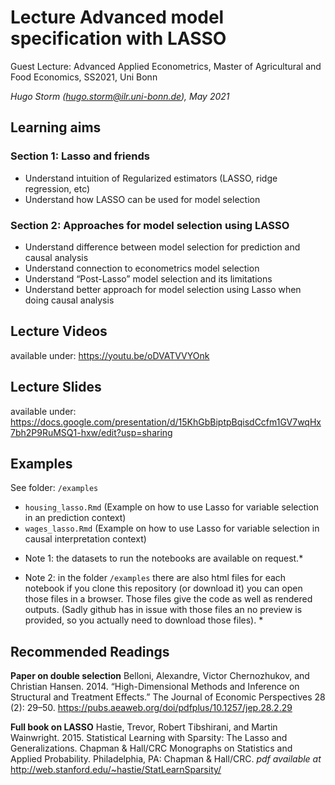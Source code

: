 # Lecture Advanced model specification with LASSO

Guest Lecture: Advanced Applied Econometrics, Master of Agricultural and 
Food Economics, SS2021, Uni Bonn 
  
*Hugo Storm (hugo.storm@ilr.uni-bonn.de),  May 2021*


## Learning aims

### Section 1: Lasso and friends
- Understand intuition of Regularized estimators (LASSO, ridge regression, etc) 
- Understand how LASSO can be used for model selection 

### Section 2: Approaches for model selection using LASSO  
- Understand difference between model selection for prediction and causal analysis
- Understand connection to econometrics model selection 
- Understand “Post-Lasso” model selection and its limitations
- Understand better approach for model selection using Lasso when doing causal analysis


## Lecture Videos
available under: https://youtu.be/oDVATVVYOnk


## Lecture Slides 
available under: https://docs.google.com/presentation/d/15KhGbBiptpBqisdCcfm1GV7wqHx7bh2P9RuMSQ1-hxw/edit?usp=sharing

## Examples
See folder: ```/examples``` 

- ```housing_lasso.Rmd```  (Example on how to use Lasso for variable selection 
in an prediction context)
- ```wages_lasso.Rmd``` (Example on how to use Lasso for variable selection in 
causal interpretation context)

* Note 1: the datasets to run the notebooks are available on request.* 

* Note 2: in the folder ```/examples``` there are also html files for each 
notebook if you clone this repository (or download it) you can open those 
files in a browser. Those files give the code as well as rendered outputs. 
(Sadly github has in issue with those files an no preview is provided, so you 
actually need to download those files). * 




## Recommended Readings

**Paper on double selection**
Belloni, Alexandre, Victor Chernozhukov, and Christian Hansen. 2014. “High-Dimensional Methods and Inference on Structural and Treatment Effects.” The Journal of Economic Perspectives 28 (2): 29–50. https://pubs.aeaweb.org/doi/pdfplus/10.1257/jep.28.2.29


**Full book on LASSO**
Hastie, Trevor, Robert Tibshirani, and Martin Wainwright. 2015. Statistical Learning with Sparsity: The Lasso and Generalizations. Chapman & Hall/CRC Monographs on Statistics and Applied Probability. Philadelphia, PA: Chapman & Hall/CRC. *pdf available at* http://web.stanford.edu/~hastie/StatLearnSparsity/



